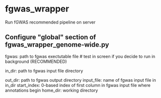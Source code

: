 # fgwas_wrapper
Run fGWAS recommended pipeline on server 

## Configure "global" section of fgwas_wrapper_genome-wide.py 

fgwas: path to fgwas exectutable file # test in screen if you decide to run in background (RECOMMENDED)

in_dir: path to fgwas input file directory 

out_dir: path to fgwas output directory 
input_file: name of fgwas input file in in_dir 
start_index: 0-based index of first column in fgwas input file where annotations begin 
home_dir: working directory 


